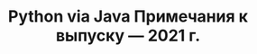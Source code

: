 ﻿---
title: Python via Java Примечания к выпуску — 2021 г.
type: docs
weight: 10
url: /ru/java/python-via-java-release-notes-2021/
---
